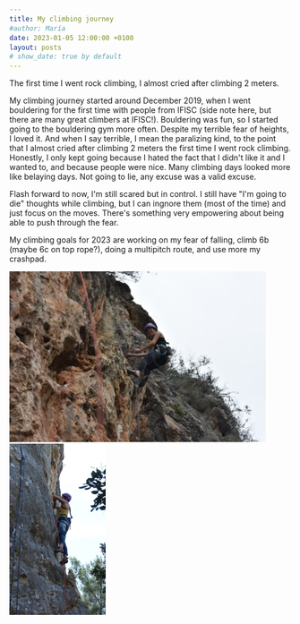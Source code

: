 ```yaml
---
title: My climbing journey
#author: María
date: 2023-01-05 12:00:00 +0100
layout: posts
# show_date: true by default
---
```


The first time I went rock climbing, I almost cried after climbing 2 meters.

My climbing journey started around December 2019, when I went bouldering for the first time with people from IFISC (side note here, but there are many great climbers at IFISC!). Bouldering was fun, so I started going to the bouldering gym more often. Despite my terrible fear of heights, I loved it. And when I say terrible, I mean the paralizing kind, to the point that I almost cried after climbing 2 meters the first time I went rock climbing. Honestly, I only kept going because I hated the fact that I didn't like it and I wanted to, and because people were nice. Many climbing days looked more like belaying days. Not going to lie, any excuse was a valid excuse.

Flash forward to now, I'm still scared but in control. I still have "I'm going to die" thoughts while climbing, but I can ingnore them (most of the time) and just focus on the moves. There's something very empowering about being able to push through the fear. 

My climbing goals for 2023 are working on my fear of falling, climb 6b (maybe 6c on top rope?), doing a multipitch route, and use more my crashpad. 

<img src="/assets/images/cascatala.jpg" alt="Climbing in Cas Catala" width="458px">
<img src="/assets/images/puiggarrafa.jpg" alt="Climbing in Puig de Garrafa" width="172px">